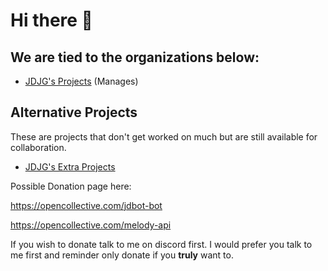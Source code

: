 # **Hi there 👋**

## **We are tied to the organizations below**:

- [JDJG's Projects](https://github.com/JDsProjects/) (Manages)

## **Alternative Projects**
These are projects that don't get worked on much but are still available for collaboration.

- [JDJG's Extra Projects](https://github.com/JDJG-s-Extra-Projects)


<!--

**Here are some ideas to get you started:**

🙋‍♀️ A short introduction - what is your organization all about?
🌈 Contribution guidelines - how can the community get involved?
👩‍💻 Useful resources - where can the community find your docs? Is there anything else the community should know?
🍿 Fun facts - what does your team eat for breakfast?
🧙 Remember, you can do mighty things with the power of [Markdown](https://docs.github.com/github/writing-on-github/getting-started-with-writing-and-formatting-on-github/basic-writing-and-formatting-syntax)
-->


Possible Donation page here:

https://opencollective.com/jdbot-bot

https://opencollective.com/melody-api

If you wish to donate talk to me on discord first.
I would prefer you talk to me first and reminder only donate if you **truly** want to.
